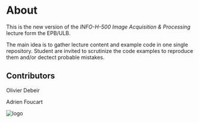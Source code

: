 # About

This is the new version of the *INFO-H-500 Image Acquisition & Processing* lecture form the EPB/ULB.

The main idea is to gather lecture content and example code in one single repository.
Student are invited to scrutinize the code examples to reproduce them and/or dectect probable mistakes.

## Contributors

Olivier Debeir

Adrien Foucart

![logo](./fig/Logo-ULB.svg)
